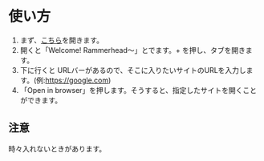 # 使い方
1. まず、[こちら](https://rhproxy.weborg.xyz/)を開きます。
2. 開くと「Welcome! Rammerhead〜」とでます。+ を押し、タブを開きます。
3. 下に行くと URLバーがあるので、そこに入りたいサイトのURLを入力します。(例:https://google.com)
4. 「Open in browser」を押します。そうすると、指定したサイトを開くことができます。
## 注意
時々入れないときがあります。
